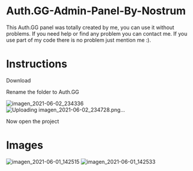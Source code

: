 # Auth.GG-Admin-Panel-By-Nostrum

This Auth.GG panel was totally created by me, you can use it without problems. 
If you need help or find any problem you can contact me.
If you use part of my code there is no problem just mention me :).

# Instructions

Download

Rename the folder to Auth.GG

![imagen_2021-06-02_234336](https://user-images.githubusercontent.com/65697997/120583505-5c247480-c3fc-11eb-9cf4-a1c98d711c60.png)
![Uploading imagen_2021-06-02_234728.png…]()


Now open the project


# Images
![imagen_2021-06-01_142515](https://user-images.githubusercontent.com/65697997/120372435-2f316e00-c2e5-11eb-9ab0-3543d023a93c.png)
![imagen_2021-06-01_142533](https://user-images.githubusercontent.com/65697997/120372478-39ec0300-c2e5-11eb-9cf1-6638273c4627.png)
